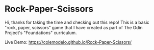 # Rock-Paper-Scissors

Hi, thanks for taking the time and checking out this repo! This is a basic "rock, paper, scissors" game that I have created as part
of The Odin Project's "Foundations" curriculum.

Live Demo:
https://colemodelo.github.io/Rock-Paper-Scissors/
